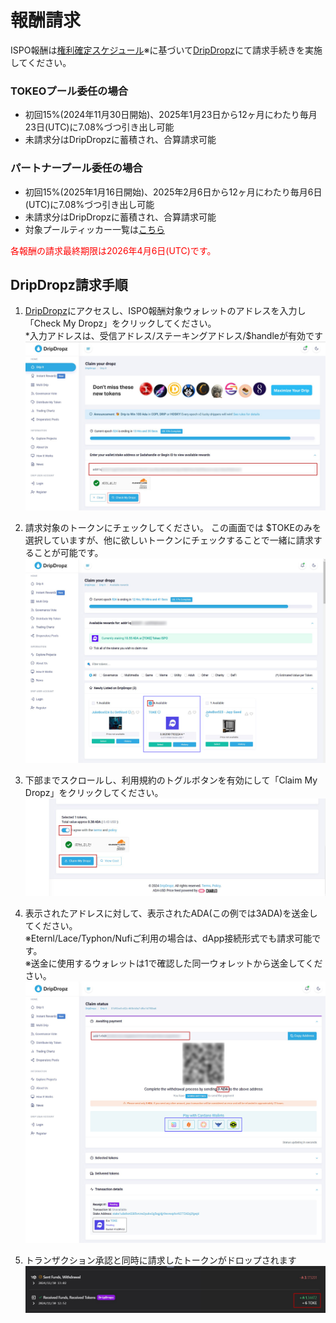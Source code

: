 # **報酬請求**

ISPO報酬は[権利確定スケジュール](../tokenomics/vesting.md#ispo)※に基づいて[DripDropz](https://dripdropz.io/)にて請求手続きを実施してください。  

### TOKEOプール委任の場合
* 初回15%(2024年11月30日開始)、2025年1月23日から12ヶ月にわたり毎月23日(UTC)に7.08%づつ引き出し可能
* 未請求分はDripDropzに蓄積され、合算請求可能

### パートナープール委任の場合
* 初回15%(2025年1月16日開始)、2025年2月6日から12ヶ月にわたり毎月6日(UTC)に7.08%づつ引き出し可能
* 未請求分はDripDropzに蓄積され、合算請求可能
* 対象プールティッカー一覧は[こちら](./partner-spos.md)

<font color=red>各報酬の請求最終期限は2026年4月6日(UTC)です。</font>


## DripDropz請求手順

1. [DripDropz](https://dripdropz.io/)にアクセスし、ISPO報酬対象ウォレットのアドレスを入力し「Check My Dropz」をクリックしてください。  
*入力アドレスは、受信アドレス/ステーキングアドレス/$handleが有効です
![](../images/ispo-claim1.png)

2. 請求対象のトークンにチェックしてください。  この画面では $TOKEのみを選択していますが、他に欲しいトークンにチェックすることで一緒に請求することが可能です。
![](../images/ispo-claim2.png)

3. 下部までスクロールし、利用規約のトグルボタンを有効にして「Claim My Dropz」をクリックしてください。
![](../images/ispo-claim3.png)

4. 表示されたアドレスに対して、表示されたADA(この例では3ADA)を送金してください。  
※Eternl/Lace/Typhon/Nufiご利用の場合は、dApp接続形式でも請求可能です。  
※送金に使用するウォレットは1で確認した同一ウォレットから送金してください。
![](../images/ispo-claim4.png) 

5. トランザクション承認と同時に請求したトークンがドロップされます
![](../images/ispo-claim5.png)